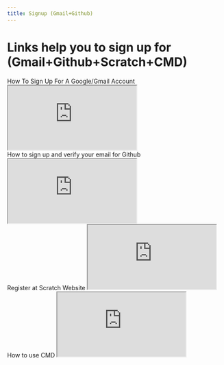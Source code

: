 ```yaml
---
title: Signup (Gmail+Github)
---
```


# Links help you to sign up for (Gmail+Github+Scratch+CMD)

<div class="box" >How To Sign Up For A Google/Gmail Account  <iframe src="https://www.youtube.com/embed/SR7rvc2RRFM"></iframe></div>
<div class="box" >How to sign up and verify your email for Github  <iframe src="https://www.youtube.com/embed/wg8ETxzMhKE"></iframe></div>
<div class="box" >Register at Scratch Website <iframe src="https://www.youtube.com/embed/PLU071G5GYI"></iframe></div>
<div class="box" >How to use CMD  <iframe src="https://www.youtube.com/embed/A3nwRCV-bTU"></iframe></div>


